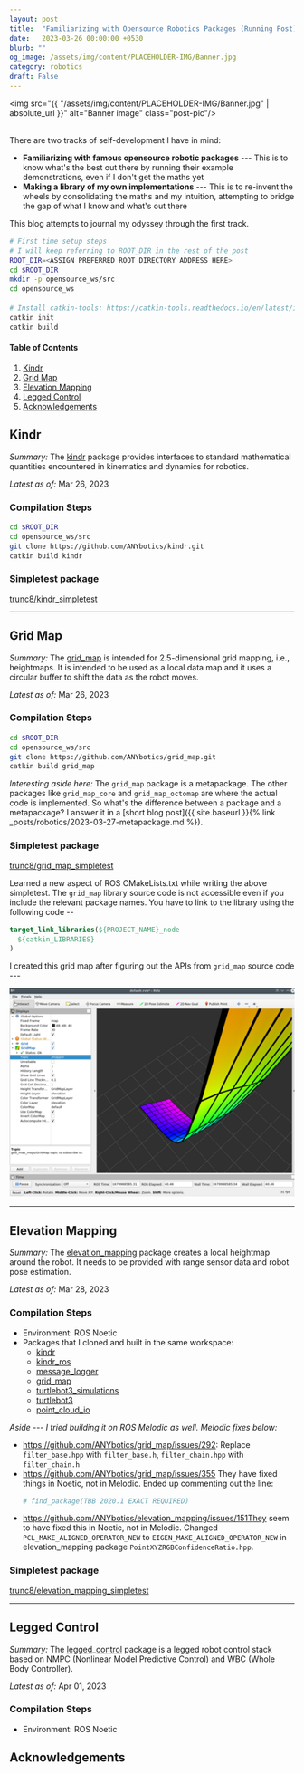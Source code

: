 ```yaml
---
layout: post
title:  "Familiarizing with Opensource Robotics Packages (Running Post)"
date:   2023-03-26 00:00:00 +0530
blurb: ""
og_image: /assets/img/content/PLACEHOLDER-IMG/Banner.jpg
category: robotics
draft: False
---
```


<img src="{{ "/assets/img/content/PLACEHOLDER-IMG/Banner.jpg" | absolute_url }}" alt="Banner image" class="post-pic"/>
<br />
<br />

There are two tracks of self-development I have in mind:

- **Familiarizing with famous opensource robotic packages** --- This is to know what's the best out there by running their example demonstrations, even if I don't get the maths yet
- **Making a library of my own implementations** --- This is to re-invent the wheels by consolidating the maths and my intuition, attempting to bridge the gap of what I know and what's out there

This blog attempts to journal my odyssey through the first track.

```sh
# First time setup steps
# I will keep referring to ROOT_DIR in the rest of the post
ROOT_DIR=<ASSIGN PREFERRED ROOT DIRECTORY ADDRESS HERE>
cd $ROOT_DIR
mkdir -p opensource_ws/src
cd opensource_ws

# Install catkin-tools: https://catkin-tools.readthedocs.io/en/latest/installing.html
catkin init
catkin build
```

#### Table of Contents
1. [Kindr](#kindr)
1. [Grid Map](#grid-map)
1. [Elevation Mapping](#elevation-mapping)
1. [Legged Control](#legged-control)
1. [Acknowledgements](#acknowledgements)


## Kindr
*Summary:* The [kindr](https://github.com/anybotics/kindr) package provides interfaces to standard mathematical quantities encountered in kinematics and dynamics for robotics.

*Latest as of:* Mar 26, 2023

### Compilation Steps
```sh
cd $ROOT_DIR
cd opensource_ws/src
git clone https://github.com/ANYbotics/kindr.git
catkin build kindr
```

### Simpletest package
[trunc8/kindr_simpletest](https://github.com/trunc8/kindr_simpletest)

---

## Grid Map
*Summary:* The [grid_map](https://github.com/ANYbotics/grid_map) is intended for 2.5-dimensional grid mapping, i.e., heightmaps. It is intended to be used as a local data map and it uses a circular buffer to shift the data as the robot moves.

*Latest as of:* Mar 26, 2023

### Compilation Steps
```sh
cd $ROOT_DIR
cd opensource_ws/src
git clone https://github.com/ANYbotics/grid_map.git
catkin build grid_map
```

*Interesting aside here:* The `grid_map` package is a metapackage. The other packages like `grid_map_core` and `grid_map_octomap` are where the actual code is implemented. So what's the difference between a package and a metapackage? I answer it in a [short blog post]({{ site.baseurl }}{% link _posts/robotics/2023-03-27-metapackage.md %}).

### Simpletest package
[trunc8/grid_map_simpletest](https://github.com/trunc8/grid_map_simpletest)

Learned a new aspect of ROS CMakeLists.txt while writing the above simpletest. The `grid_map` library source code is not accessible even if you include the relevant package names. You have to link to the library using the following code --

```cmake
target_link_libraries(${PROJECT_NAME}_node
  ${catkin_LIBRARIES}
)
```

I created this grid map after figuring out the APIs from `grid_map` source code ---

![RViz Demo](/assets/img/content/testing-opensource/grid_map_simpletest.png)

---

## Elevation Mapping
*Summary:* The [elevation_mapping](https://github.com/ANYbotics/elevation_mapping) package creates a local heightmap around the robot. It needs to be provided with range sensor data and robot pose estimation.

*Latest as of:* Mar 28, 2023

### Compilation Steps
- Environment: ROS Noetic
- Packages that I cloned and built in the same workspace: 
    + [kindr](https://github.com/anybotics/kindr)
    + [kindr_ros](https://github.com/anybotics/kindr_ros)
    + [message_logger](https://github.com/ANYbotics/message_logger)
    + [grid_map](https://github.com/ANYbotics/grid_map)
    + [turtlebot3_simulations](https://github.com/ROBOTIS-GIT/turtlebot3_simulations)
    + [turtlebot3](https://github.com/ROBOTIS-GIT/turtlebot3)
    + [point_cloud_io](https://github.com/ANYbotics/point_cloud_io.git)

*Aside --- I tried building it on ROS Melodic as well. Melodic fixes below:*

- https://github.com/ANYbotics/grid_map/issues/292: Replace `filter_base.hpp` with `filter_base.h`, `filter_chain.hpp` with `filter_chain.h`
- https://github.com/ANYbotics/grid_map/issues/355 They have fixed things in Noetic, not in Melodic. Ended up commenting out the line:
    ```makefile
    # find_package(TBB 2020.1 EXACT REQUIRED)
    ```
- https://github.com/ANYbotics/elevation_mapping/issues/151They seem to have fixed this in Noetic, not in Melodic. Changed `PCL_MAKE_ALIGNED_OPERATOR_NEW` to `EIGEN_MAKE_ALIGNED_OPERATOR_NEW` in elevation_mapping package `PointXYZRGBConfidenceRatio.hpp`.

### Simpletest package
[trunc8/elevation_mapping_simpletest](https://github.com/trunc8/elevation_mapping_simpletest)

---

## Legged Control
*Summary:* The [legged_control](https://github.com/qiayuanliao/legged_control) package is a legged robot control stack based on NMPC (Nonlinear Model Predictive Control) and WBC (Whole Body Controller).

*Latest as of:* Apr 01, 2023

### Compilation Steps
- Environment: ROS Noetic


## Acknowledgements
